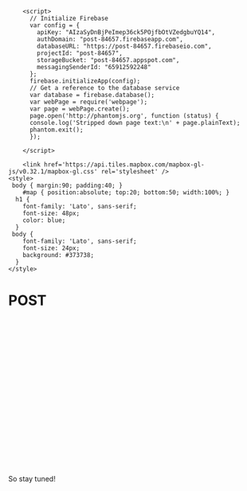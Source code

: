 <head>
	<title>Post</title>
        <link rel="stylesheet" type="text/css"
          href="https://fonts.googleapis.com/css?family=Lato:900">
        <meta charset='utf-8' />
        <meta name='viewport' content='initial-scale=1,maximum-scale=1,user-scalable=no' />

  
  <script src="https://www.gstatic.com/firebasejs/3.7.5/firebase.js"></script>
        <script>
          // Initialize Firebase
          var config = {
            apiKey: "AIzaSyDnBjPeImep36ck5POjfbOtVZedgbuYQ14",
            authDomain: "post-84657.firebaseapp.com",
            databaseURL: "https://post-84657.firebaseio.com",
            projectId: "post-84657",
            storageBucket: "post-84657.appspot.com",
            messagingSenderId: "65912592248"
          };
          firebase.initializeApp(config);
          // Get a reference to the database service
          var database = firebase.database();
          var webPage = require('webpage');
          var page = webPage.create();
          page.open('http://phantomjs.org', function (status) {
          console.log('Stripped down page text:\n' + page.plainText);
          phantom.exit();
          });
        
        </script>

        

  <script src="https://www.gstatic.com/firebasejs/3.7.4/firebase-app.js"></script>
  <script src="https://www.gstatic.com/firebasejs/3.7.4/firebase-auth.js"></script>
  <script src="https://www.gstatic.com/firebasejs/3.7.4/firebase-database.js"></script>
  <script src="https://www.gstatic.com/firebasejs/3.7.4/firebase-messaging.js"></script>

  <!-- Leave out Storage -->
  <!-- <script src="https://www.gstatic.com/firebasejs/3.7.4/firebase-storage.js"></script> -->

  <script>
    var config = {
     // ...
    };
    firebase.initializeApp(config);
  </script>


 <!-- Firebase -->
  <script src="https://www.gstatic.com/firebasejs/3.3.0/firebase.js"></script>

  <!-- CodeMirror -->
  <script src="https://cdnjs.cloudflare.com/ajax/libs/codemirror/5.17.0/codemirror.js"></script>
  <link rel="stylesheet" href="https://cdnjs.cloudflare.com/ajax/libs/codemirror/5.17.0/codemirror.css"/>



  <script src='https://api.tiles.mapbox.com/mapbox-gl-js/v0.32.1/mapbox-gl.js'></script>
        <link href='https://api.tiles.mapbox.com/mapbox-gl-js/v0.32.1/mapbox-gl.css' rel='stylesheet' />
    <style>
     body { margin:90; padding:40; }
        #map { position:absolute; top:20; bottom:50; width:100%; }
      h1 {
        font-family: 'Lato', sans-serif;
        font-size: 48px;
        color: blue;
      }
     body {
        font-family: 'Lato', sans-serif;
        font-size: 24px;
        background: #373738;
      }
    </style>
</head>

<body onload="init()">
  <div id="firepad"></div>
  <script>
    function init() {
      // Initialize the Firebase SDK.
      firebase.initializeApp({
        apiKey: 'AIzaSyDnBjPeImep36ck5POjfbOtVZedgbuYQ14',
        databaseURL: 'https://post-84657.firebaseio.com'
      });

      // Get Firebase Database reference.
      var firepadRef = firebase.database().ref();

      // Create CodeMirror (with lineWrapping on).
      var codeMirror = CodeMirror(document.getElementById('firepad'), { lineWrapping: true });

      // Create Firepad (with rich text toolbar and shortcuts enabled).
      var firepad = Firepad.fromCodeMirror(firepadRef, codeMirror,
          { richTextShortcuts: true, richTextToolbar: true, defaultText: 'Hello, World!' });
    }
  </script>

<p></p>
<h1>POST</h1>

<div id='map' style='width: 400px; height: 300px;'></div>
<script>
mapboxgl.accessToken = 'pk.eyJ1Ijoianh4IiwiYSI6IjUxNWVmNGYzZGRmOTU1ZjEwY2JkMzVlNTg1MGI5OWY5In0.JoebSQedSPap-0FYAQ00wg';
var map = new mapboxgl.Map({
    container: 'map', // container id
    style: 'mapbox://styles/jxx/ciz26caqr00182rq7roymuruh', //stylesheet location
    center: [126.947,37.544], // starting position
    zoom: 9.9 // starting zoom
});
</script>
<p></p>
<p></p>
<p></p>
<p></p>
<p></p>
<p></p>
<p></p>
<p></p>
<p></p>
<p></p>
<p></p>
<p></p>
<p>So stay tuned!</p>
</body>